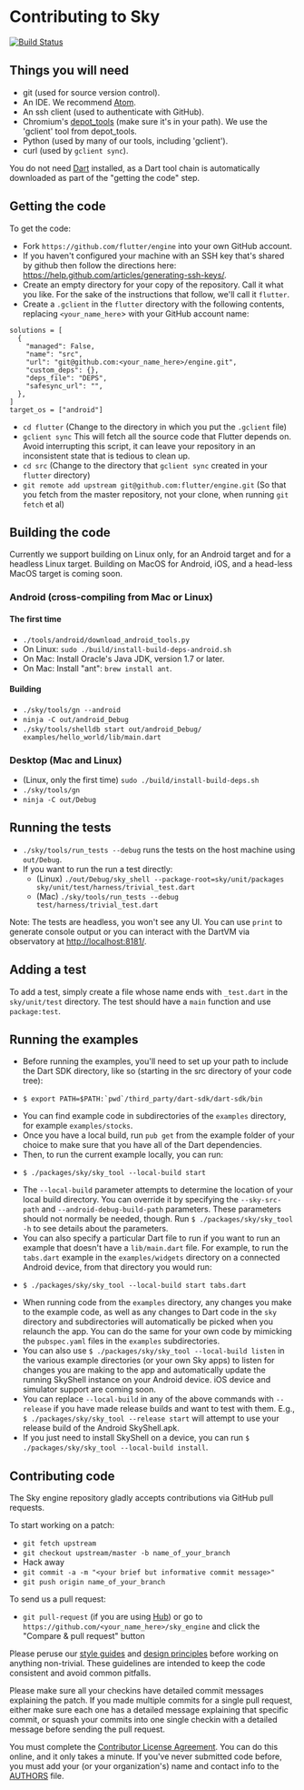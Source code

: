 Contributing to Sky
===================

[![Build Status](https://travis-ci.org/flutter/engine.svg)](https://travis-ci.org/flutter/engine)

Things you will need
--------------------

 * git (used for source version control).
 * An IDE. We recommend [Atom](https://github.com/flutter/engine/wiki/Using-Atom-with-Flutter).
 * An ssh client (used to authenticate with GitHub).
 * Chromium's [depot_tools](http://www.chromium.org/developers/how-tos/install-depot-tools) (make sure it's in your path). We use the 'gclient' tool from depot_tools.
 * Python (used by many of our tools, including 'gclient').
 * curl (used by `gclient sync`).

You do not need [Dart](https://www.dartlang.org/downloads/linux.html) installed, as a Dart tool chain is automatically downloaded as part of the "getting the code" step.

Getting the code
----------------

To get the code:

 * Fork `https://github.com/flutter/engine` into your own GitHub account.
 * If you haven't configured your machine with an SSH key that's shared by github then
   follow the directions here: https://help.github.com/articles/generating-ssh-keys/.
 * Create an empty directory for your copy of the repository. Call it what you like. For
   the sake of the instructions that follow, we'll call it `flutter`.
 * Create a `.gclient` in the `flutter` directory with the following contents, replacing
   `<your_name_here`> with your GitHub account name:

```
solutions = [
  {
    "managed": False,
    "name": "src",
    "url": "git@github.com:<your_name_here>/engine.git",
    "custom_deps": {},
    "deps_file": "DEPS",
    "safesync_url": "",
  },
]
target_os = ["android"]
```
 * `cd flutter` (Change to the directory in which you put the `.gclient` file)
 * `gclient sync` This will fetch all the source code that Flutter depends on. Avoid interrupting this script, it can leave your repository in an inconsistent state that is tedious to clean up.
 * `cd src` (Change to the directory that `gclient sync` created in your `flutter` directory)
 * `git remote add upstream git@github.com:flutter/engine.git` (So that you fetch from the master repository, not your clone, when running `git fetch` et al)

Building the code
-----------------

Currently we support building on Linux only, for an Android target and for a headless Linux
target. Building on MacOS for Android, iOS, and a head-less MacOS target is coming soon.

### Android (cross-compiling from Mac or Linux)

#### The first time

* `./tools/android/download_android_tools.py`
* On Linux: `sudo ./build/install-build-deps-android.sh`
* On Mac: Install Oracle's Java JDK, version 1.7 or later.
* On Mac: Install "ant": `brew install ant`.

#### Building

* `./sky/tools/gn --android`
* `ninja -C out/android_Debug`
* `./sky/tools/shelldb start out/android_Debug/ examples/hello_world/lib/main.dart`

### Desktop (Mac and Linux)

* (Linux, only the first time) `sudo ./build/install-build-deps.sh`
* `./sky/tools/gn`
* `ninja -C out/Debug`

Running the tests
-----------------

* `./sky/tools/run_tests --debug` runs the tests on the host machine using `out/Debug`.
* If you want to run the run a test directly:
  - (Linux) `./out/Debug/sky_shell --package-root=sky/unit/packages sky/unit/test/harness/trivial_test.dart`
  - (Mac) `./sky/tools/run_tests --debug test/harness/trivial_test.dart`

Note: The tests are headless, you won't see any UI. You can use `print` to generate console output or you can interact with the DartVM via observatory at [http://localhost:8181/](http://localhost:8181/).

Adding a test
-------------

To add a test, simply create a file whose name ends with `_test.dart` in the `sky/unit/test` directory.
The test should have a `main` function and use `package:test`.

Running the examples
--------------------

* Before running the examples, you'll need to set up your path to include the Dart SDK directory, like so (starting in the src directory of your code tree):
 - ``$ export PATH=$PATH:`pwd`/third_party/dart-sdk/dart-sdk/bin``
* You can find example code in subdirectories of the `examples` directory, for example `examples/stocks`.
* Once you have a local build, run `pub get` from the example folder of your choice to make sure that you have all of the Dart dependencies.
* Then, to run the current example locally, you can run:
 - `$ ./packages/sky/sky_tool --local-build start`
* The `--local-build` parameter attempts to determine the location of your local build directory. You can override it by specifying the `--sky-src-path` and `--android-debug-build-path` parameters. These parameters should not normally be needed, though. Run `$ ./packages/sky/sky_tool -h` to see details about the parameters.
* You can also specify a particular Dart file to run if you want to run an example that doesn't have a `lib/main.dart` file.  For example, to run the `tabs.dart` example in the `examples/widgets` directory on a connected Android device, from that directory you would run:
 - `$ ./packages/sky/sky_tool --local-build start tabs.dart`
* When running code from the `examples` directory, any changes you make to the example code, as well as any changes to Dart code in the `sky` directory and subdirectories will automatically be picked when you relaunch the app.  You can do the same for your own code by mimicking the `pubspec.yaml` files in the `examples` subdirectories.
* You can also use `$ ./packages/sky/sky_tool --local-build listen` in the various example directories (or your own Sky apps) to listen for changes you are making to the app and automatically update the running SkyShell instance on your Android device.  iOS device and simulator support are coming soon.
* You can replace `--local-build` in any of the above commands with `--release` if you have made release builds and want to test with them.  E.g., `$ ./packages/sky/sky_tool --release start` will attempt to use your release build of the Android SkyShell.apk.
* If you just need to install SkyShell on a device, you can run `$ ./packages/sky/sky_tool --local-build install`.

Contributing code
-----------------

The Sky engine repository gladly accepts contributions via GitHub pull requests.

To start working on a patch:

 * `git fetch upstream`
 * `git checkout upstream/master -b name_of_your_branch`
 * Hack away
 * `git commit -a -m "<your brief but informative commit message>"`
 * `git push origin name_of_your_branch`

To send us a pull request:

 * `git pull-request` (if you are using [Hub](http://github.com/github/hub/)) or go to `https://github.com/<your_name_here>/sky_engine` and click the
   "Compare & pull request" button

Please peruse our [style guides](sky/specs/style-guide.md) and
[design principles](sky/specs/design.md) before working on anything
non-trivial. These guidelines are intended to keep the code consistent
and avoid common pitfalls.

Please make sure all your checkins have detailed commit messages explaining the patch.
If you made multiple commits for a single pull request, either make sure each one has a detailed
message explaining that specific commit, or squash your commits into one single checkin with a
detailed message before sending the pull request.

You must complete the
[Contributor License Agreement](https://cla.developers.google.com/clas).
You can do this online, and it only takes a minute.
If you've never submitted code before, you must add your (or your
organization's) name and contact info to the [AUTHORS](AUTHORS) file.
